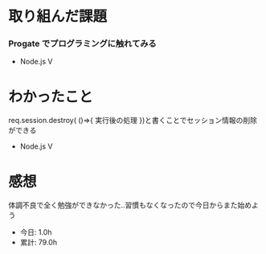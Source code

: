 # 取り組んだ課題
### Progate でプログラミングに触れてみる
* Node.js Ⅴ
# わかったこと
req.session.destroy( ()=>{ 実行後の処理 })と書くことでセッション情報の削除ができる
* Node.js Ⅴ
# 感想
体調不良で全く勉強ができなかった..習慣もなくなったので今日からまた始めよう
* 今日: 1.0h
* 累計: 79.0h
